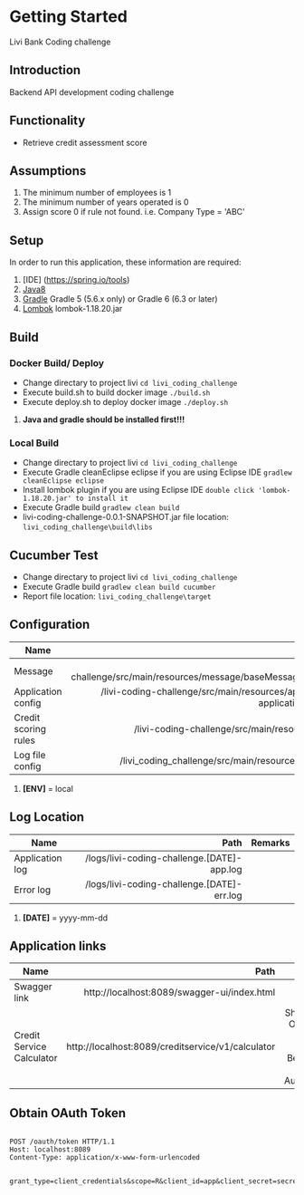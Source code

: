 # Getting Started

Livi Bank Coding challenge

## Introduction

Backend API development coding challenge

## Functionality
- Retrieve credit assessment score


## Assumptions

1. The minimum number of employees is 1
1. The minimum number of years operated is 0
1. Assign score 0 if rule not found. i.e. Company Type = 'ABC'


## Setup

In order to run this application, these information are required:

1. [IDE] (https://spring.io/tools)
1. [Java8](https://www.oracle.com/technetwork/java/javase/downloads/index.html)
1. [Gradle](https://gradle.org/releases/) Gradle 5 (5.6.x only) or Gradle 6 (6.3 or later)
1. [Lombok](https://search.maven.org/search?q=g:org.projectlombok%20AND%20a:lombok&core=gav) lombok-1.18.20.jar

## Build

### Docker Build/ Deploy

- Change directary to project livi
```cd livi_coding_challenge```
- Execute build.sh to build docker image
``./build.sh``
- Execute deploy.sh to deploy docker image
``./deploy.sh``

1. **Java and gradle should be installed first!!!**

### Local Build  


- Change directary to project livi
```cd livi_coding_challenge```
- Execute Gradle cleanEclipse eclipse if you are using Eclipse IDE
``gradlew cleanEclipse eclipse``
- Install lombok plugin if you are using Eclipse IDE
``double click 'lombok-1.18.20.jar' to install it``
- Execute Gradle build
``gradlew clean build``
- livi-coding-challenge-0.0.1-SNAPSHOT.jar file location:
``livi_coding_challenge\build\libs`` 

## Cucumber Test

- Change directary to project livi
```cd livi_coding_challenge```
- Execute Gradle build
``gradlew clean build cucumber``
- Report file location:
``livi_coding_challenge\target`` 

## Configuration
| Name                | Path  | Remarks |
| ------------- | -----:|-------------:|
|  Message       | /livi-coding-challenge/src/main/resources/message/baseMessages.properties  | |
|  Application config	         |  /livi-coding-challenge/src/main/resources/application.yml, application-[ENV].yml	| |
|  Credit scoring rules            |/livi-coding-challenge/src/main/resources/data.sql||
|  Log file config           |/livi_coding_challenge/src/main/resources/logback.xml||


1. **[ENV]** = local

## Log Location

| Name                | Path  | Remarks |
| ------------- | -----:|-------------:|
| Application log   	| /logs/livi-coding-challenge.[DATE]-app.log   | |
| Error log	| /logs/livi-coding-challenge.[DATE]-err.log   | |


1. **[DATE]** = yyyy-mm-dd


## Application links

| Name                | Path  | Remarks |
| ------------- | -----:|-------------:|
| Swagger link	| http://localhost:8089/swagger-ui/index.html  | |
| Credit Service Calculator	| http://localhost:8089/creditservice/v1/calculator  | Should obtain OAuth Token and assign token to Bearer Token in Authorization.| 


## Obtain OAuth Token
```

POST /oauth/token HTTP/1.1
Host: localhost:8089
Content-Type: application/x-www-form-urlencoded


grant_type=client_credentials&scope=R&client_id=app&client_secret=secret
```


